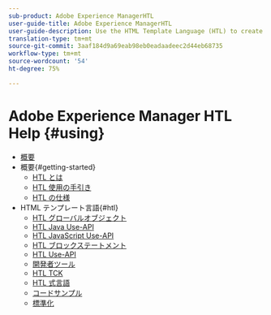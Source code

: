 ```yaml
---
sub-product: Adobe Experience ManagerHTL
user-guide-title: Adobe Experience ManagerHTL
user-guide-description: Use the HTML Template Language (HTL) to create an enterprise-level web framework.
translation-type: tm+mt
source-git-commit: 3aaf184d9a69eab98eb0eadaadeec2d44eb68735
workflow-type: tm+mt
source-wordcount: '54'
ht-degree: 75%

---
```



# Adobe Experience Manager HTL Help {#using}

+ [概要](overview.md)
+ 概要{#getting-started}
   + [HTL とは](update.md)
   + [HTL 使用の手引き](getting-started.md)
   + [HTL の仕様](htl-specification.md)
+ HTML テンプレート言語{#htl}
   + [HTL グローバルオブジェクト](global-objects.md)
   + [HTL Java Use-API](use-api-java.md)
   + [HTL JavaScript Use-API](use-api-javascript.md)
   + [HTL ブロックステートメント](block-statements.md)
   + [HTL Use-API](use-api.md)
   + [開発者ツール](dev-tools.md)
   + [HTL TCK](htl-tck.md)
   + [HTL 式言語](expression-language.md)
   + [コードサンプル](code-samples.md)
   + [標準化](standardization.md)